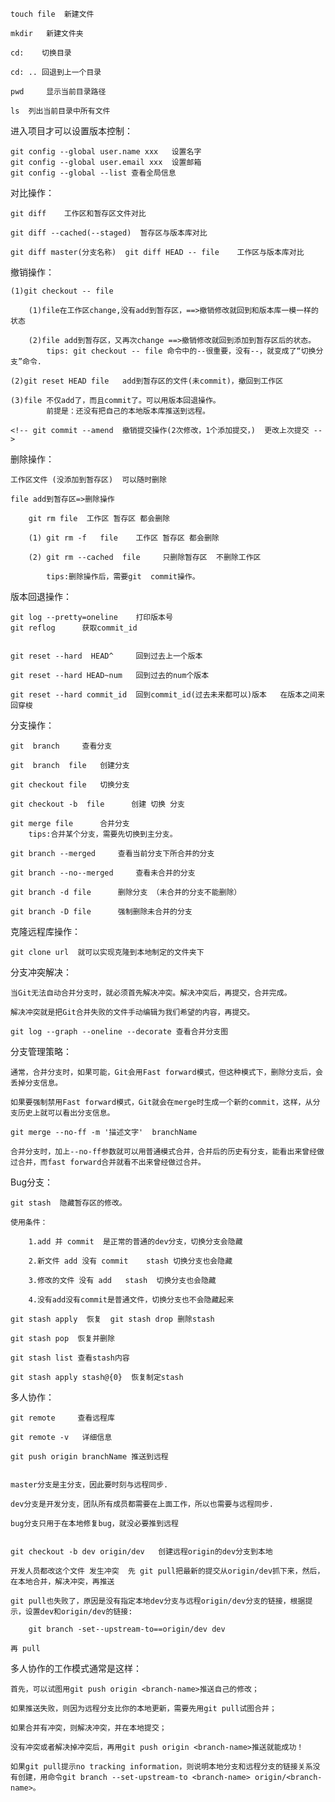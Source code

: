     touch file  新建文件

    mkdir   新建文件夹  

    cd:    切换目录

    cd: .. 回退到上一个目录

    pwd     显示当前目录路径

    ls  列出当前目录中所有文件




进入项目才可以设置版本控制：

    git config --global user.name xxx   设置名字
    git config --global user.email xxx  设置邮箱
    git config --global --list 查看全局信息




对比操作：

    git diff    工作区和暂存区文件对比

    git diff --cached(--staged)  暂存区与版本库对比

    git diff master(分支名称)  git diff HEAD -- file    工作区与版本库对比 




撤销操作：

    (1)git checkout -- file

        (1)file在工作区change,没有add到暂存区，==>撤销修改就回到和版本库一模一样的状态
        
        (2)file add到暂存区，又再次change ==>撤销修改就回到添加到暂存区后的状态。 
            tips: git checkout -- file 命令中的--很重要，没有--，就变成了“切换分支”命令.

    (2)git reset HEAD file   add到暂存区的文件(未commit)，撤回到工作区

    (3)file 不仅add了，而且commit了。可以用版本回退操作。
            前提是：还没有把自己的本地版本库推送到远程。

    <!-- git commit --amend  撤销提交操作(2次修改，1个添加提交，)  更改上次提交 -->



删除操作：

    工作区文件 (没添加到暂存区)  可以随时删除

    file add到暂存区=>删除操作

        git rm file  工作区 暂存区 都会删除

        (1) git rm -f   file	工作区 暂存区 都会删除

        (2) git rm --cached  file	  只删除暂存区  不删除工作区

            tips:删除操作后，需要git  commit操作。



版本回退操作：

    git log --pretty=oneline    打印版本号   
    git reflog      获取commit_id 


    git reset --hard  HEAD^     回到过去上一个版本

    git reset --hard HEAD~num   回到过去的num个版本

    git reset --hard commit_id  回到commit_id(过去未来都可以)版本   在版本之间来回穿梭



分支操作：

    git  branch     查看分支

    git  branch  file   创建分支

    git checkout file   切换分支

    git checkout -b  file      创建 切换 分支

    git merge file      合并分支
        tips:合并某个分支，需要先切换到主分支。

    git branch --merged		查看当前分支下所合并的分支

    git branch --no--merged 	查看未合并的分支

    git branch -d file 	    删除分支 （未合并的分支不能删除）

    git branch -D file 	    强制删除未合并的分支



 克隆远程库操作：

    git clone url  就可以实现克隆到本地制定的文件夹下



分支冲突解决：

    当Git无法自动合并分支时，就必须首先解决冲突。解决冲突后，再提交，合并完成。

    解决冲突就是把Git合并失败的文件手动编辑为我们希望的内容，再提交。

    git log --graph --oneline --decorate 查看合并分支图


分支管理策略：

    通常，合并分支时，如果可能，Git会用Fast forward模式，但这种模式下，删除分支后，会丢掉分支信息。

    如果要强制禁用Fast forward模式，Git就会在merge时生成一个新的commit，这样，从分支历史上就可以看出分支信息。

    git merge --no-ff -m '描述文字'  branchName

    合并分支时，加上--no-ff参数就可以用普通模式合并，合并后的历史有分支，能看出来曾经做过合并，而fast forward合并就看不出来曾经做过合并。

Bug分支：

    git stash  隐藏暂存区的修改。

    使用条件：
        
        1.add 并 commit  是正常的普通的dev分支，切换分支会隐藏
        
        2.新文件 add 没有 commit    stash 切换分支也会隐藏
        
        3.修改的文件 没有 add   stash  切换分支也会隐藏

        4.没有add没有commit是普通文件，切换分支也不会隐藏起来

    git stash apply  恢复  git stash drop 删除stash

    git stash pop  恢复并删除

    git stash list 查看stash内容

    git stash apply stash@{0}  恢复制定stash



多人协作：

    git remote     查看远程库

    git remote -v   详细信息

    git push origin branchName 推送到远程
    

    master分支是主分支，因此要时刻与远程同步.

    dev分支是开发分支，团队所有成员都需要在上面工作，所以也需要与远程同步.

    bug分支只用于在本地修复bug，就没必要推到远程


    git checkout -b dev origin/dev   创建远程origin的dev分支到本地

    开发人员都改这个文件 发生冲突  先 git pull把最新的提交从origin/dev抓下来，然后，在本地合并，解决冲突，再推送

    git pull也失败了，原因是没有指定本地dev分支与远程origin/dev分支的链接，根据提示，设置dev和origin/dev的链接:

        git branch -set--upstream-to==origin/dev dev

    再 pull  


多人协作的工作模式通常是这样：

    首先，可以试图用git push origin <branch-name>推送自己的修改；

    如果推送失败，则因为远程分支比你的本地更新，需要先用git pull试图合并；

    如果合并有冲突，则解决冲突，并在本地提交；

    没有冲突或者解决掉冲突后，再用git push origin <branch-name>推送就能成功！

    如果git pull提示no tracking information，则说明本地分支和远程分支的链接关系没有创建，用命令git branch --set-upstream-to <branch-name> origin/<branch-name>。







